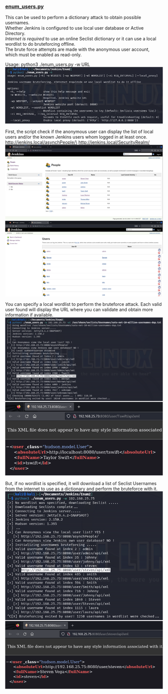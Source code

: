 ### [enum_users.py](enum_users.py)
This can be used to perform a dictionary attack to obtain possible usernames.\
Whether Jenkins is configured to use local user database or Active Directory.\
*Internet is required* to use an online Seclist dictionary or it can use a local wordlist to do bruteforcing offline.\
The brute force attempts are made with the anonymous user account, which must be enabled as read-only.

Usage:
python3 ./enum_users.py -w URL
![enum_users_1.png](https://github.com/stevenvegar/Jenkins_scripts/blob/main/enum_users.py/images/enum_users_1.png)

First, the script check if the anonymous user can display the list of local users and/or the known Jenkins users whom logged in at least once.\
http://jenkins.local/asynchPeople/\
http://jenkins.local/SecurityRealm/
![enum_users_6.png](https://github.com/stevenvegar/Jenkins_scripts/blob/main/enum_users.py/images/enum_users_6.png)
![enum_users_7.png](https://github.com/stevenvegar/Jenkins_scripts/blob/main/enum_users.py/images/enum_users_7.png)

You can specify a local wordlist to perform the bruteforce attack. Each valid user found will display the URL where you can validate and obtain more information if available.
![enum_users_2.png](https://github.com/stevenvegar/Jenkins_scripts/blob/main/enum_users.py/images/enum_users_2.png)
![enum_users_3.png](https://github.com/stevenvegar/Jenkins_scripts/blob/main/enum_users.py/images/enum_users_3.png)

But, if no wordlist is specified, it will download a list of Seclist Usernames from the internet to use as a dictionary and perform the bruteforce with it.
![enum_users_4.png](https://github.com/stevenvegar/Jenkins_scripts/blob/main/enum_users.py/images/enum_users_4.png)
![enum_users_5.png](https://github.com/stevenvegar/Jenkins_scripts/blob/main/enum_users.py/images/enum_users_5.png)



